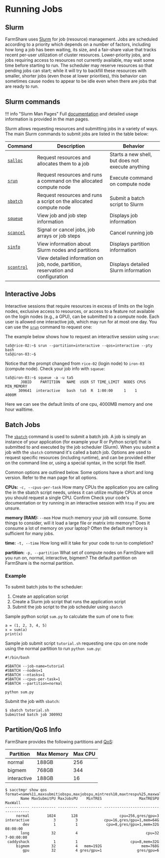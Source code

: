 # Running Jobs

## Slurm

FarmShare uses [Slurm](https://slurm.schedmd.com/) for job (resource) management. Jobs are scheduled according to a priority which depends on a number of factors, including how long a job has been waiting, its size, and a fair-share value that tracks recent per-user utilization of cluster resources. Lower-priority jobs, and jobs requiring access to resources not currently available, may wait some time before starting to run. The scheduler may reserve resources so that pending jobs can start; while it will try to backfill these resources with smaller, shorter jobs (even those at lower priorities), this behavior can sometimes cause nodes to appear to be idle even when there are jobs that are ready to run.

## Slurm commands

!!! info "Slurm Man Pages"
    Full [documentation](https://slurm.schedmd.com/documentation.html) and detailed usage information is provided in the man pages.

Slurm allows requesting resources and submitting jobs in a variety of ways. The
main Slurm commands to submit jobs are listed in the table below:

| Command  | Description | Behavior |
| -------- | ----------- | -------- |
| [`salloc`](https://slurm.schedmd.com/salloc.html) | Request resources and allocates them to a job | Starts a new shell, but does not execute anything |
| [`srun`](https://slurm.schedmd.com/srun.html) | Request resources and runs a command on the allocated compute node | Execute command on compute node |
| [`sbatch`](https://slurm.schedmd.com/sbatch.html) | Request resources and runs a script on the allocated compute node | Submit a batch script to Slurm |
| [`squeue`](https://slurm.schedmd.com/squeue.html) | View job and job step information | Displays job information |
| [`scancel`](https://slurm.schedmd.com/scancel.html) | Signal or cancel jobs, job arrays or job steps | Cancel running job |
| [`sinfo`](https://slurm.schedmd.com/sinfo.html) | View information about Slurm nodes and partitions | Displays partition information |
| [`scontrol`](https://slurm.schedmd.com/scontrol.html) | View detailed information on job, node, partition, reservation and configuration | Displays detailed Slurm information |

## Interactive Jobs

Interactive sessions that require resources in excess of limits on the login nodes, exclusive access to resources, or access to a feature not available on the login nodes (e.g., a GPU), can be submitted to a compute node. Each user is allowed one interactive job, which may run for at most one day. You can use the [`srun`](https://slurm.schedmd.com/srun.html) command to request one:

The example below shows how to request an interactive session using `srun`:

``` shell
ta5@rice-02:~$ srun --partition=interactive --qos=interactive --pty bash
ta5@iron-03:~$ 
```

Notice that the prompt changed from `rice-02` (login node) to `iron-03` (compute node). Check your job info with `squeue`:

``` shell
ta5@iron-03:~$ squeue -a -u ta5
       JOBID    PARTITION   NAME  USER ST TIME_LIMIT  NODES CPUS MIN_MEMORY
      309641  interactive   bash  ta5  R  1:00:00     1    1      4000M
```

Here we can see the default limits of one cpu, 4000MB memory and one hour walltime.

## Batch Jobs

The [`sbatch`](https://slurm.schedmd.com/sbatch.html) command is used to submit a batch job. A job is simply an instance of your application (for example your R or Python script) that is submitted to and executed by the job scheduler (Slurm). When you submit a job with the `sbatch` command it's called a batch job. Options are used to request specific resources (including runtime), and can be provided either on the command line or, using a special syntax, in the script file itself. 

Common options are outlined below. Some options have a short and long version. Refer to the man page for all options.

**CPUs:** `-c, --cpus-per-task` How many CPUs the application you are calling the in the sbatch script needs, unless it can utilize multiple CPUs at once you should request a single CPU. Confirm Check your code's documentation or try running in an interactive session with `htop` if you are unsure.

**memory (RAM):** `--mem` How much memory your job will consume. Some things to consider, will it load a large file or matrix into memory? Does it consume a lot of memory on your laptop? Often the default memory is sufficient for many jobs.

**time:** `-t, --time` How long will it take for your code to run to completion?

**partition:** `-p, --partition` What set of compute nodes on FarmShare will you run on, normal, interactive, bigmem? The default partition on FarmShare is the normal partition.

### Example

To submit batch jobs to the scheduler:

1. Create an application script 
2. Create a Slurm job script that runs the application script
3. Submit the job script to the job scheduler using `sbatch`

Sample python script `sum.py` to calculate the sum of one to five:

``` shell
a = (1, 2, 3, 4, 5)
x = sum(a)
print(x)
```

Sample job submit script `tutorial.sh` requesting one cpu on one node using the normal partition to run `python sum.py`:

``` shell
#!/bin/bash

#SBATCH --job-name=tutorial
#SBATCH --nodes=1
#SBATCH --ntasks=1
#SBATCH --cpus-per-task=1
#SBATCH --partition=normal

python sum.py
```

Submit the job with `sbatch`:

``` shell
$ sbatch tutorial.sh
Submitted batch job 300992
```

## Partition/QoS Info

FarmShare provides the following partitions and [QoS](https://slurm.schedmd.com/qos.html):

| Partition | Max Memory | Max CPU |
| -------- | ----------- | -------- |
| normal | 188GB | 256 |
| bigmem | 768GB | 344 |
| interactive | 188GB | 16 |


``` shell
$ sacctmgr show qos format=name%11,maxsubmitjobspu,maxjobspu,mintres%10,maxtrespu%25,maxwall
       Name MaxSubmitPU MaxJobsPU    MinTRES                 MaxTRESPU     MaxWall 
----------- ----------- --------- ---------- ------------------------- ----------- 
     normal        1024       128                   cpu=256,gres/gpu=3             
interactive           3         3            cpu=16,gres/gpu=1,mem=64G             
        dev           1         1             cpu=8,gres/gpu=1,mem=32G    08:00:00 
       long          32         4                               cpu=32  7-00:00:00 
 caddyshack           1         1                        cpu=8,mem=32G             
     bigmem          32         4   mem=192G                  mem=768G             
        gpu          32         4 gres/gpu=1                gres/gpu=6             
```
